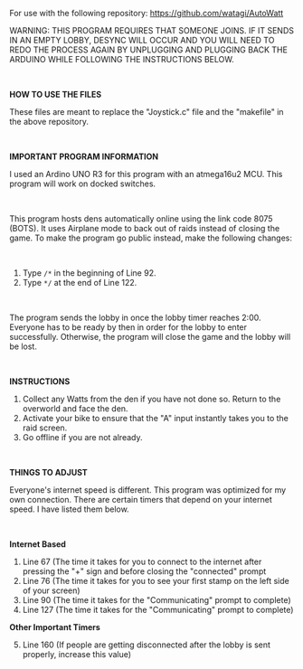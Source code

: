 For use with the following repository: https://github.com/watagi/AutoWatt

WARNING: THIS PROGRAM REQUIRES THAT SOMEONE JOINS. IF IT SENDS IN AN EMPTY LOBBY, DESYNC WILL OCCUR AND YOU WILL NEED TO REDO THE PROCESS AGAIN BY UNPLUGGING AND PLUGGING BACK THE ARDUINO WHILE FOLLOWING THE INSTRUCTIONS BELOW.

&nbsp;

**HOW TO USE THE FILES**

These files are meant to replace the "Joystick.c" file and the "makefile" in the above repository. 

&nbsp;

**IMPORTANT PROGRAM INFORMATION**

I used an Ardino UNO R3 for this program with an atmega16u2 MCU. This program will work on docked switches.

&nbsp;

This program hosts dens automatically online using the link code 8075 (BOTS). It uses Airplane mode to back out of raids 
instead of closing the game. To make the program go public instead, make the following changes:

&nbsp;

1. Type `/*` in the beginning of Line 92.
2. Type `*/` at the end of Line 122.

&nbsp;

The program sends the lobby in once the lobby timer reaches 2:00. Everyone has to be ready by then in order for the lobby
to enter successfully. Otherwise, the program will close the game and the lobby will be lost. 

&nbsp;

**INSTRUCTIONS**
1. Collect any Watts from the den if you have not done so. Return to the overworld and face the den.
2. Activate your bike to ensure that the "A" input instantly takes you to the raid screen.
3. Go offline if you are not already.

&nbsp;

**THINGS TO ADJUST**

Everyone's internet speed is different. This program was optimized for my own connection. There are certain timers that 
depend on your internet speed. I have listed them below.

&nbsp;

__Internet Based__

1. Line 67 (The time it takes for you to connect to the internet after pressing the "+" sign and before closing the "connected" prompt
2. Line 76 (The time it takes for you to see your first stamp on the left side of your screen)
3. Line 90 (The time it takes for the "Communicating" prompt to complete)
4. Line 127 (The time it takes for the "Communicating" prompt to complete)

__Other Important Timers__

5. Line 160 (If people are getting disconnected after the lobby is sent properly, increase this value)









